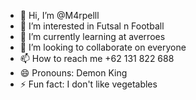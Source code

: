 - 👋 Hi, I’m @M4rpelll
- 👀 I’m interested in Futsal n Football
- 🌱 I’m currently learning at averroes
- 💞️ I’m looking to collaborate on everyone
- 📫 How to reach me +62 131 822 688
- 😄 Pronouns: Demon King
- ⚡ Fun fact: I don't like vegetables

<!---
M4rpelll/M4rpelll is a ✨ special ✨ repository because its `README.md` (this file) appears on your GitHub profile.
You can click the Preview link to take a look at your changes.
--->
